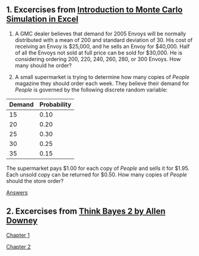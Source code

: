 ## 1. Excercises from [Introduction to Monte Carlo Simulation in Excel](https://support.microsoft.com/en-us/office/introduction-to-monte-carlo-simulation-in-excel-64c0ba99-752a-4fa8-bbd3-4450d8db16f1)

1. A GMC dealer believes that demand for 2005 Envoys will be normally distributed with a mean of 200 and standard deviation of 30. His cost of receiving an Envoy is $25,000, and he sells an Envoy for $40,000. Half of all the Envoys not sold at full price can be sold for $30,000. He is considering ordering 200, 220, 240, 260, 280, or 300 Envoys. How many should he order?

2. A small supermarket is trying to determine how many copies of *People* magazine they should order each week. They believe their demand for *People* is governed by the following discrete random variable:

| Demand | Probability|
|---|---|
|15 | 0.10 |
|20|0.20|
|25|0.30|
|30|0.25|
|35|0.15|

The supermarket pays $1.00 for each copy of *People* and sells it for $1.95. Each unsold copy can be returned for $0.50. How many copies of *People* should the store order?

[Answers](https://github.com/MCollins87/MSC_EnterpriseIT/raw/refs/heads/main/SRM/RiskModelling/MonteCarloExercise.xlsx)


## 2. Excercises from [Think Bayes 2 by Allen Downey](https://allendowney.github.io/ThinkBayes2/)

[Chapter 1](chap01.html)

[Chapter 2](./chap02.ipynb)
